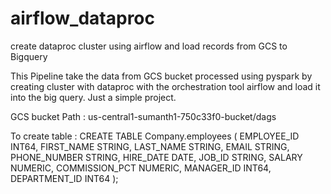# airflow_dataproc
create dataproc cluster using airflow and load records from GCS to Bigquery 

This Pipeline take the data from GCS bucket processed using pyspark by creating cluster with dataproc with the orchestration tool airflow and load it into the big query. Just a simple project.

GCS bucket Path : us-central1-sumanth1-750c33f0-bucket/dags

To create table :
CREATE TABLE Company.employees (
    EMPLOYEE_ID INT64,
    FIRST_NAME STRING,
    LAST_NAME STRING,
    EMAIL STRING,
    PHONE_NUMBER STRING,
    HIRE_DATE DATE,
    JOB_ID STRING,
    SALARY NUMERIC,
    COMMISSION_PCT NUMERIC,
    MANAGER_ID INT64,
    DEPARTMENT_ID INT64
);
